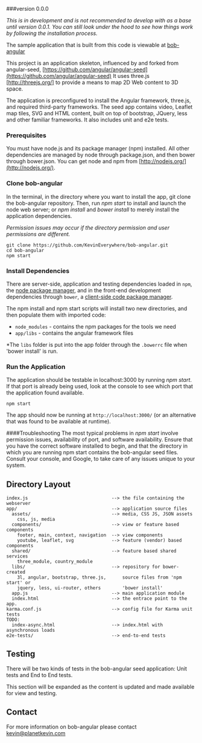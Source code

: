 ###version 0.0.0

*This is in development and is not recommended to develop with as a base until version 0.0.1. You can still look under the hood to see how things work by following the installation process.*

The sample application that is built from this code is viewable at 
[bob-angular](http://bob-angular.herokuapp.com/)

This project is an application skeleton, influenced by and forked from angular-seed,
[https://github.com/angular/angular-seed](https://github.com/angular/angular-seed)
It uses three.js [http://threejs.org/] to provide a means to map 2D Web content to 3D space. 

The application is preconfigured to install the Angular framework, three.js, and required third-party frameworks. The seed app contains video, Leaflet map tiles, SVG and HTML content, built on top of bootstrap, JQuery, less and other familiar frameworks. It also includes unit and e2e tests.

### Prerequisites

You must have node.js and its package manager (npm) installed. All other dependencies
are managed by node through package.json, and then bower through bower.json. You can 
get node and npm from [http://nodejs.org/](http://nodejs.org/).

### Clone bob-angular

In the terminal, in the directory where you want to install the app, git clone the 
bob-angular repository. Then, run *npm start* to install and launch the node 
web server; or *npm install* and *bower install* to merely install the application
dependencies. 

*Permission issues may occur if the directory permission and user permissions are different.*

```
git clone https://github.com/KevinEverywhere/bob-angular.git
cd bob-angular
npm start 
```

### Install Dependencies

There are server-side, application and testing dependencies loaded in  `npm`, 
the [node package manager][npm], and in the front-end development dependencies
through `bower`, a [client-side code package manager][bower].

The npm install and npm start scripts will install two new directories, 
and then populate them with imported code:

* `node_modules` - contains the npm packages for the tools we need
* `app/libs` - contains the angular framework files

*The `libs` folder is put into the app folder  through the `.bowerrc` file when 
'bower install' is run.

### Run the Application

The application should be testable in localhost:3000 by running _npm start_. If that port is already being used, look at the console to see which port that the application found available.

```
npm start
```

The app should now be running at <code>http://localhost:3000/</code> (or an alternative that was found to be available at runtime).

####Troubleshooting
The most typical problems in _npm start_ involve permission issues, availability of port, and software availability. Ensure that you have the correct software installed to begin, and that the directory in which you are running npm start contains the bob-angular seed files. Consult your console, and Google, to take care of any issues unique to your system.

## Directory Layout

```
index.js                               --> the file containing the webserver
app/                                   --> application source files
  assets/                              --> media, CSS JS, JSON assets
    css, js, media
  components/                          --> view or feature based components
    footer, main, context, navigation  --> view components
    youtube, leaflet, svg              --> feature (vendor) based components
  shared/                              --> feature based shared services
    three_module, country_module        
  libs/                                --> repository for bower-created 
    3l, angular, bootstrap, three.js,      source files from 'npm start' or  
    jquery, less, ui-router, others        'bower install' 
  app.js                               --> main application module
  index.html                           --> the entrace point to the app.
karma.conf.js                          --> config file for Karma unit tests 
TODO:
  index-async.html                     --> index.html with asynchronous loads
e2e-tests/                             --> end-to-end tests
```

## Testing

There will be two kinds of tests in the bob-angular seed application: Unit tests and End to End tests.

This section will be expanded as the content is updated and made available for view and testing.

## Contact

For more information on bob-angular please contact kevin@planetkevin.com

[angular]: http://angularjs.org/
[three]: http://threejs.org/
[express]: http://expressjs.com/
[git]: http://git-scm.com/
[bower]: http://bower.io
[npm]: https://www.npmjs.org/
[node]: http://nodejs.org
[less]: http://lesscss.org/
[leaflet]:http://leafletjs.com/
[protractor]: https://github.com/angular/protractor
[jasmine]: http://jasmine.github.io
[karma]: http://karma-runner.github.io
[travis]: https://travis-ci.org/


